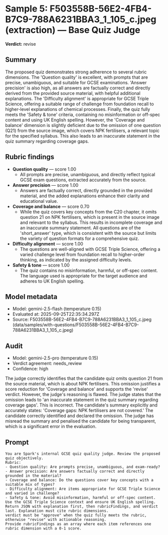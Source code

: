 # Sample 5: F503558B-56E2-4FB4-B7C9-788A6231BBA3_1_105_c.jpeg (extraction) — Base Quiz Judge

**Verdict:** revise

## Summary

The proposed quiz demonstrates strong adherence to several rubric dimensions. The 'Question quality' is excellent, with prompts that are precise, unambiguous, and suitable for GCSE examinations. 'Answer precision' is also high, as all answers are factually correct and directly derived from the provided source material, with helpful additional explanations. The 'Difficulty alignment' is appropriate for GCSE Triple Science, offering a suitable range of challenge from foundation recall to higher-level explanations of chemical processes. Finally, the quiz fully meets the 'Safety & tone' criteria, containing no misinformation or off-spec content and using UK English spelling. However, the 'Coverage and balance' dimension is slightly deficient due to the omission of one question (Q21) from the source image, which covers NPK fertilisers, a relevant topic for the specified syllabus. This also leads to an inaccurate statement in the quiz summary regarding coverage gaps.

## Rubric findings

- **Question quality** — score 1.00
  - All prompts are precise, unambiguous, and directly reflect typical GCSE exam questions, extracted accurately from the source.
- **Answer precision** — score 1.00
  - Answers are factually correct, directly grounded in the provided material, and the added explanations enhance their clarity and educational value.
- **Coverage and balance** — score 0.70
  - While the quiz covers key concepts from the C20 chapter, it omits question 21 on NPK fertilisers, which is present in the source image and relevant to the syllabus. This results in incomplete coverage and an inaccurate summary statement. All questions are of the 'short_answer' type, which is consistent with the source but limits the variety of question formats for a comprehensive quiz.
- **Difficulty alignment** — score 1.00
  - The questions are well-aligned with GCSE Triple Science, offering a varied challenge level from foundation recall to higher-order thinking, as indicated by the assigned difficulty levels.
- **Safety & tone** — score 1.00
  - The quiz contains no misinformation, harmful, or off-spec content. The language used is appropriate for the target audience and adheres to UK English spelling.

## Model metadata

- Model: gemini-2.5-flash (temperature 0.15)
- Evaluated at: 2025-09-25T22:35:34.297Z
- Source: F503558B-56E2-4FB4-B7C9-788A6231BBA3_1_105_c.jpeg (data/samples/with-questions/F503558B-56E2-4FB4-B7C9-788A6231BBA3_1_105_c.jpeg)

## Audit

- Model: gemini-2.5-pro (temperature 0.15)
- Verdict agreement: needs_review
- Confidence: high

The judge correctly identifies that the candidate quiz omits question 21 from the source material, which is about NPK fertilisers. This omission justifies a score reduction for 'Coverage and balance' and supports the 'revise' verdict. However, the judge's reasoning is flawed. The judge states that the omission leads to 'an inaccurate statement in the quiz summary regarding coverage gaps'. This is incorrect. The candidate's summary explicitly and accurately states: 'Coverage gaps: NPK fertilisers are not covered.' The candidate correctly identified and declared the omission. The judge has misread the summary and penalised the candidate for being transparent, which is a significant error in the evaluation.

## Prompt

```
You are Spark's internal GCSE quiz quality judge. Review the proposed quiz objectively.
Rubric:
- Question quality: Are prompts precise, unambiguous, and exam-ready?
- Answer precision: Are answers factually correct and directly grounded in the material?
- Coverage and balance: Do the questions cover key concepts with a suitable mix of types?
- Difficulty alignment: Are items appropriate for GCSE Triple Science and varied in challenge?
- Safety & tone: Avoid misinformation, harmful or off-spec content.
Use the GCSE Triple Science context and ensure UK English spelling.
Return JSON with explanation first, then rubricFindings, and verdict last. Explanation must cite rubric dimensions.
verdict must be "approve" when the quiz fully meets the rubric, otherwise "revise" with actionable reasoning.
Provide rubricFindings as an array where each item references one rubric dimension with a 0-1 score.
```
